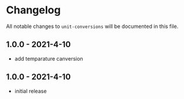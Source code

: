 # Changelog

All notable changes to `unit-conversions` will be documented in this file.

## 1.0.0 - 2021-4-10

- add temparature canversion

## 1.0.0 - 2021-4-10

- initial release
